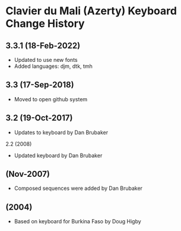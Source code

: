 Clavier du Mali (Azerty) Keyboard Change History
=======================

3.3.1 (18-Feb-2022)
------------------
* Updated to use new fonts
* Added languages: djm, dtk, tmh

3.3 (17-Sep-2018)
------------------
* Moved to open github system

3.2 (19-Oct-2017)
-----------------
* Updates to keyboard by Dan Brubaker

2.2 (2008)
* Updated keyboard by Dan Brubaker

(Nov-2007)
------
* Composed sequences were added by Dan Brubaker

(2004)
------
*  Based on keyboard for Burkina Faso by Doug Higby